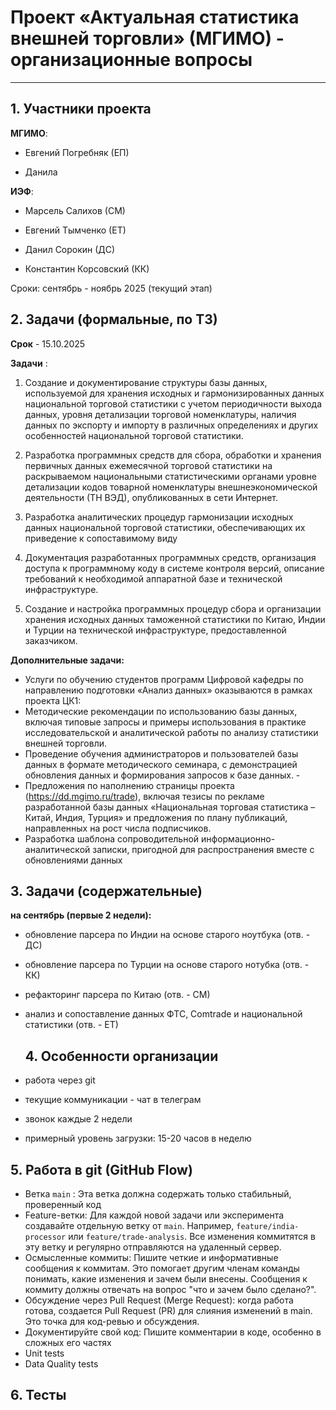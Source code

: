 # Проект «Актуальная статистика внешней торговли» (МГИМО) - организационные вопросы

------------------------------------------------------------------------

## 1. Участники проекта

**МГИМО**:

-   Евгений Погребняк (ЕП)

-   Данила

**ИЭФ**:

-   Марсель Салихов (СМ)

-   Евгений Тымченко (ЕТ)

-   Данил Сорокин (ДС)

-   Константин Корсовский (КК)

Сроки: сентябрь - ноябрь 2025 (текущий этап)

## 2. Задачи (формальные, по ТЗ)

**Срок** - 15.10.2025

**Задачи** :

1.  Создание и документирование структуры базы данных, используемой для хранения исходных и гармонизированных данных национальной торговой статистики с учетом периодичности выхода данных, уровня детализации торговой номенклатуры, наличия данных по экспорту и импорту в различных определениях и других особенностей национальной торговой статистики.

2.  Разработка программных средств для сбора, обработки и хранения первичных данных ежемесячной торговой статистики на раскрываемом национальными статистическими органами уровне детализации кодов товарной номенклатуры внешнеэкономической деятельности (ТН ВЭД), опубликованных в сети Интернет.

3.  Разработка аналитических процедур гармонизации исходных данных национальной торговой статистики, обеспечивающих их приведение к сопоставимому виду

4.  Документация разработанных программных средств, организация доступа к программному коду в системе контроля версий, описание требований к необходимой аппаратной базе и технической инфраструктуре.

5.  Создание и настройка программных процедур сбора и организации хранения исходных данных таможенной статистики по Китаю, Индии и Турции на технической инфраструктуре, предоставленной заказчиком.

**Дополнительные задачи:**

-   Услуги по обучению студентов программ Цифровой кафедры по направлению подготовки «Анализ данных» оказываются в рамках проекта ЦК1:
-   Методические рекомендации по использованию базы данных, включая типовые запросы и примеры использования в практике исследовательской и аналитической работы по анализу статистики внешней торговли.
-   Проведение обучения администраторов и пользователей базы данных в формате методического семинара, с демонстрацией обновления данных и формирования запросов к базе данных. -
-   Предложения по наполнению страницы проекта (https://dd.mgimo.ru/trade), включая тезисы по рекламе разработанной базы данных «Национальная торговая статистика – Китай, Индия, Турция» и предложения по плану публикаций, направленных на рост числа подписчиков.
-   Разработка шаблона сопроводительной информационно-аналитической записки, пригодной для распространения вместе с обновлениями данных

## 3. Задачи (содержательные)

**на сентябрь (первые 2 недели):**

-   обновление парсера по Индии на основе старого ноутбука (отв. - ДС)

-   обновление парсера по Турции на основе старого нотубка (отв. - КК)

-   рефакторинг парсера по Китаю (отв. - СМ)

-   анализ и сопоставление данных ФТС, Comtrade и национальной статистики (отв. - ЕТ)

    ## 4. Особенности организации

-   работа через git

-   текущие коммуникации - чат в телеграм

-   звонок каждые 2 недели

-   примерный уровень загрузки: 15-20 часов в неделю

## 5. Работа в git (GitHub Flow)

-  Ветка `main` : Эта ветка должна содержать только стабильный, проверенный код
-  Feature-ветки: Для каждой новой задачи или эксперимента создавайте отдельную ветку от `main`. Например, `feature/india-processor` или `feature/trade-analysis`. Все изменения коммитятся в эту ветку и регулярно отправляются на удаленный сервер. 
-  Осмысленные коммиты: Пишите четкие и информативные сообщения к коммитам. Это помогает другим членам команды понимать, какие изменения и зачем были внесены. Сообщения к коммиту должны отвечать на вопрос "что и зачем было сделано?".
- Обсуждение через Pull Request (Merge Request): когда работа готова, создается Pull Request (PR) для слияния изменений в main. Это точка для код-ревью и обсуждения.
-  Документируйте свой код: Пишите комментарии в коде, особенно в сложных его частях
- Unit tests 
- Data Quality tests 

## 6. Тесты 


